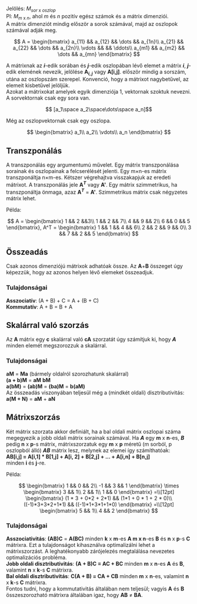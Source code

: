 Jelölés: $M_{sor\text{ x }oszlop}$  
Pl: $M_{m\text{ x }n}$, ahol $m$ és $n$ pozitív egész számok és a mátrix dimenziói.  
A mátrix dimenziót mindig először a sorok számával, majd az oszlopok számával adják meg.

$$
A =
\begin{bmatrix}
a_{11} && a_{12} && \dots && a_{1n}\\
a_{21} && a_{22} && \dots && a_{2n}\\
\vdots &&  && \ddots\\
a_{m1} && a_{m2} && \dots && a_{mn}
\end{bmatrix}
$$

A mátrixnak az **_i_**-edik sorában és **_j_**-edik oszlopában lévő elemet a mátrix **_i_**, **_j_**-edik elemének nevezik, jelölése **A$_{{i,j}}$** vagy **A[i,j]**. először mindig a sorszám, utána az oszlopszám szerepel. Konvenció, hogy a mátrixot nagybetűvel, az elemeit kisbetűvel jelöljük.  
Azokat a mátrixokat amelyek egyik dimenziója 1, vektornak szoktuk nevezni. A sorvektornak csak egy sora van.

$$ [a_1\space a_2\space\dots\space a_n]$$

Még az oszlopvektornak csak egy oszlopa.

$$
\begin{bmatrix}
a_1\\
a_2\\
\vdots\\
a_n
\end{bmatrix}
$$

## Transzponálás

A transzponálás egy argumentumú művelet. Egy mátrix transzponálása sorainak és oszlopainak a felcserélését jelenti. Egy m×n-es mátrix transzponáltja n×m-es. Kétszer végrehajtva visszakapjuk az eredeti mátrixot. A transzponálás jele **A$^{T}$** vagy **A'**. Egy mátrix szimmetrikus, ha transzponáltja önmaga, azaz **A$^{T}$** = **A'**. Szimmetrikus mátrix csak négyzetes mátrix lehet.

Példa:

$$
A = \begin{bmatrix}
1 && 2 &&3\\
1 && 2 && 7\\
4 && 9 && 2\\
6 && 0 && 5
\end{bmatrix},
A^T = \begin{bmatrix}
1 && 1 && 4 && 6\\
2 && 2 && 9 && 0\\
3 && 7 && 2 && 5
\end{bmatrix}
$$

## Összeadás

Csak azonos dimenziójú mátrixok adhatóak össze. Az **A**+**B** összeget úgy képezzük, hogy az azonos helyen lévő elemeket összeadjuk.

### Tulajdonságai

**Asszociatív**: (A + B) + C = A + (B + C)  
**Kommutatív**: A + B = B + A

## Skalárral való szorzás

Az **A** mátrix egy **c** skalárral való **cA** szorzatát úgy számítjuk ki, hogy **_A_** minden elemét megszorozzuk a skalárral.

### Tulajdonságai

**aM** = **Ma** (bármely oldalról szorozhatunk skalárral)  
**(a + b)M** = **aM** **bM**  
**a(bM)** = **(ab)M** = **(ba)M** = **b(aM)**  
Az összeadás viszonyában teljesül még a (mindkét oldali) disztributivitás: **a(M + N)** = **aM** + **aN**

## Mátrixszorzás

Két mátrix szorzata akkor definiált, ha a bal oldali mátrix oszlopai száma megegyezik a jobb oldali mátrix sorainak számával. Ha **_A_** egy **m** x **n**-es, **_B_** pedig **n** x **p**-s mátrix, mátrixszorzatuk egy **m** x **p** méretű (m sorból, p oszlopból álló) **_AB_** mátrix lesz, melynek az elemei így számíthatóak:  
**AB[i,j] = A[i,1] \* B[1,j] + A[i, 2] + B[2,j] + ... + A[i,n] + B[n,j]**  
minden **i** és **j**-re.

Példa:

$$
\begin{bmatrix}
1 && 0 && 2\\
-1 && 3 && 1
\end{bmatrix}
\times
\begin{bmatrix}
3 && 1\\
2 && 1\\
1 && 0
\end{bmatrix}
=\\[12pt]
\begin{bmatrix}
(1 * 3 + 0*2 + 2*1) && (1*1 + 0 * 1 + 2 * 0)\\
((-1)*3+3*2+1*1) && ((-1)*1+3*1+1*0)
\end{bmatrix}
=\\[12pt]
\begin{bmatrix}
5 && 1\\
4 && 2
\end{bmatrix}
$$

### Tulajdonságai

**Asszociativitás**: **(AB)C** = **A(BC)** minden **k** x **m**-es **A m x n**-es **B** és **n** x **p**-s **C** mátrixra. Ezt a tulajdonságot kihasználva optimalizálni lehet a mátrixszorzást. A leghatékonyabb zárójelezés megtalálása nevezetes optimalizációs probléma.  
**Jobb oldali disztributivitás**: **(A + B)C = AC + BC** minden **m** x **n**-es **A** és **B**, valamint **n** x **k**-s **C** mátrixra.  
**Bal oldali disztributivitás**: **C(A + B) = CA + CB** minden **m** x **n**-es, valamint **n** x **k**-s **C** mátrixra.  
Fontos tudni, hogy a kommutativitás általában nem teljesül; vagyis **A** és **B** összeszorozható mátrixra általában igaz, hogy **AB** $\ne$ **BA**.
